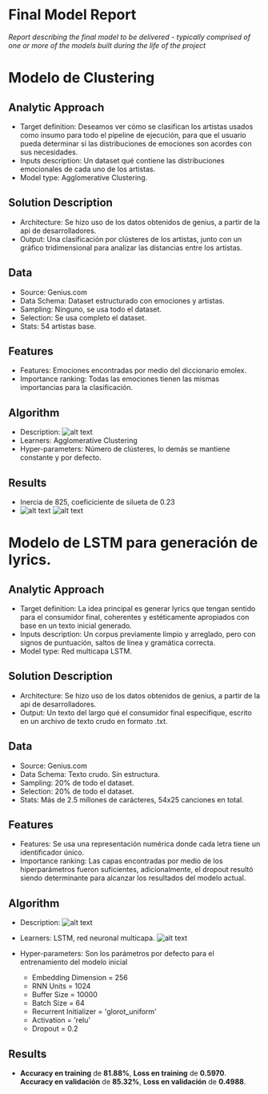 # Final Model Report
_Report describing the final model to be delivered - typically comprised of one or more of the models built during the life of the project_

# Modelo de Clustering

## Analytic Approach 
* Target definition: Deseamos ver cómo se clasifican los artistas usados como insumo para todo el pipeline de ejecución, para que el usuario pueda determinar sí las distribuciones de emociones son acordes con sus necesidades.
* Inputs description: Un dataset qué contiene las distribuciones emocionales de cada uno de los artistas.
* Model type: Agglomerative Clustering.

## Solution Description
* Architecture: Se hizo uso de los datos obtenidos de genius, a partir de la api de desarrolladores.
* Output: Una clasificación por clústeres de los artistas, junto con un gráfico tridimensional para analizar las distancias entre los artistas.

## Data
* Source: Genius.com
* Data Schema: Dataset estructurado con emociones y artistas.
* Sampling: Ninguno, se usa todo el dataset.
* Selection: Se usa completo el dataset.
* Stats: 54 artistas base.

## Features
* Features: Emociones encontradas por medio del diccionario emolex.
* Importance ranking: Todas las emociones tienen las mismas importancias para la clasificación.

## Algorithm
* Description: ![alt text](https://i.imgur.com/zhFzYcS.jpeg)
* Learners: Agglomerative Clustering
* Hyper-parameters: Número de clústeres, lo demás se mantiene constante y por defecto.

## Results
* Inercia de 825, coeficiciente de silueta de 0.23
* ![alt text](https://i.imgur.com/ISXVesp.png)
  ![alt text](https://i.imgur.com/6oWnks3.png)

# Modelo de LSTM para generación de lyrics.

## Analytic Approach 
* Target definition: La idea principal es generar lyrics que tengan sentido para el consumidor final, coherentes y estéticamente apropiados con base en un texto inicial generado. 
* Inputs description: Un corpus previamente limpio y arreglado, pero con signos de puntuación, saltos de línea y gramática correcta.
* Model type: Red multicapa LSTM. 

## Solution Description
* Architecture: Se hizo uso de los datos obtenidos de genius, a partir de la api de desarrolladores.
* Output: Un texto del largo qué el consumidor final especifique, escrito en un archivo de texto crudo en formato .txt.

## Data
* Source: Genius.com
* Data Schema: Texto crudo. Sin estructura.
* Sampling: 20% de todo el dataset.
* Selection: 20% de todo el dataset.
* Stats: Más de 2.5 millones de carácteres, 54x25 canciones en total.

## Features
* Features: Se usa una representación numérica donde cada letra tiene un identificador único. 
* Importance ranking: Las capas encontradas por medio de los hiperparámetros fueron suficientes, adicionalmente, el dropout resultó siendo determinante para alcanzar los resultados del modelo actual. 

## Algorithm
* Description: ![alt text](https://i.imgur.com/wDScpQi.jpeg)
* Learners: LSTM, red neuronal multicapa. 
![alt text](https://i.imgur.com/gExYgkn.png)
* Hyper-parameters: Son los parámetros por defecto para el entrenamiento del modelo inicial

    * Embedding Dimension = 256
    * RNN Units = 1024
    * Buffer Size = 10000
    * Batch Size = 64
    * Recurrent Initializer = 'glorot_uniform'
    * Activation = 'relu' 
    * Dropout = 0.2

## Results
* **Accuracy en training** de **81.88%**, **Loss en training** de **0.5970**. **Accuracy en validación** de **85.32%**, **Loss en validación** de **0.4988**.
